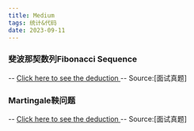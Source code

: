 ```yaml
---
title: Medium
tags: 统计&代码
date: 2023-09-11
---
```

<head>
    <script type="text/javascript" async
        src="https://cdnjs.cloudflare.com/ajax/libs/mathjax/2.7.7/MathJax.js?config=TeX-MML-AM_CHTML">
    </script>
</head>

### 斐波那契数列Fibonacci Sequence
-- [Click here to see the deduction ](https://s2.loli.net/2023/09/28/tYAEaGZryTgR9e4.jpg)
-- Source:[面试真题]

### Martingale鞅问题
-- [Click here to see the deduction ](https://s2.loli.net/2023/09/29/yotzVpfUdGPOMH8.png)
-- Source:[面试真题]